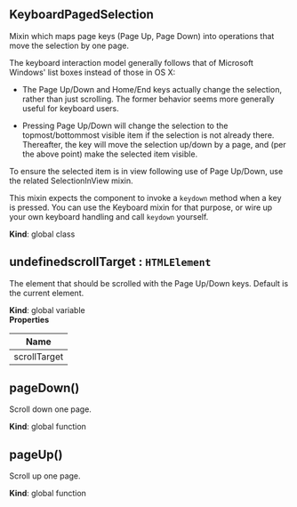 <a name="KeyboardPagedSelection"></a>
## KeyboardPagedSelection
Mixin which maps page keys (Page Up, Page Down) into operations
that move the selection by one page.

The keyboard interaction model generally follows that of Microsoft Windows'
list boxes instead of those in OS X:

* The Page Up/Down and Home/End keys actually change the selection, rather
  than just scrolling. The former behavior seems more generally useful for
  keyboard users.

* Pressing Page Up/Down will change the selection to the topmost/bottommost
  visible item if the selection is not already there. Thereafter, the key
  will move the selection up/down by a page, and (per the above point) make
  the selected item visible.

To ensure the selected item is in view following use of Page Up/Down, use the
related SelectionInView mixin.

This mixin expects the component to invoke a `keydown` method when a key is
pressed. You can use the Keyboard mixin for that purpose, or wire up your
own keyboard handling and call `keydown` yourself.

**Kind**: global class  
<a name="undefinedscrollTarget"></a>
## undefinedscrollTarget : <code>HTMLElement</code>
The element that should be scrolled with the Page Up/Down keys.
Default is the current element.

**Kind**: global variable  
**Properties**

| Name |
| --- |
| scrollTarget | 

<a name="pageDown"></a>
## pageDown()
Scroll down one page.

**Kind**: global function  
<a name="pageUp"></a>
## pageUp()
Scroll up one page.

**Kind**: global function  
